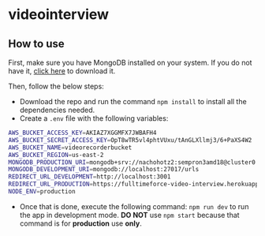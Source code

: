 # videointerview

## How to use

First, make sure you have MongoDB installed on your system. If you do not have it, [click here](https://www.mongodb.com/try/download/community) to download it.

Then, follow the below steps:

- Download the repo and run the command `npm install` to install all the dependencies needed.
- Create a `.env` file with the following variables:

```bash
AWS_BUCKET_ACCESS_KEY=AKIAZ7XGGMFX7JWBAFH4
AWS_BUCKET_SECRET_ACCESS_KEY=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
AWS_BUCKET_NAME=videorecorderbucket
AWS_BUCKET_REGION=us-east-2
MONGODB_PRODUCTION_URI=mongodb+srv://nachohotz2:sempron3amd18@cluster0.ywin2.mongodb.net/urls
MONGODB_DEVELOPMENT_URI=mongodb://localhost:27017/urls
REDIRECT_URL_DEVELOPMENT=http://localhost:3001
REDIRECT_URL_PRODUCTION=https://fulltimeforce-video-interview.herokuapp.com
NODE_ENV=production
```
- Once that is done, execute the following command: `npm run dev` to run the app in development mode. **DO NOT** use `npm start` because that command is for **production** use **only**.
